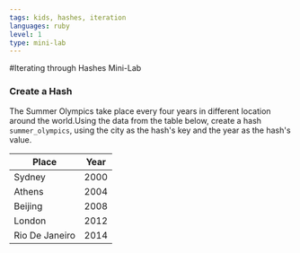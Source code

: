 ```yaml
---
tags: kids, hashes, iteration
languages: ruby
level: 1
type: mini-lab
---
```


#Iterating through Hashes Mini-Lab

### Create a Hash

The Summer Olympics take place every four years in different location around the world.Using the data from the table below, create a hash `summer_olympics`, using the city as the hash's key and the year as the hash's value.

|Place          | Year      |
| ------------- |:---------:|
| Sydney        | 2000      |
| Athens        | 2004      |
| Beijing       | 2008      |
| London        | 2012      |
| Rio De Janeiro| 2014      |